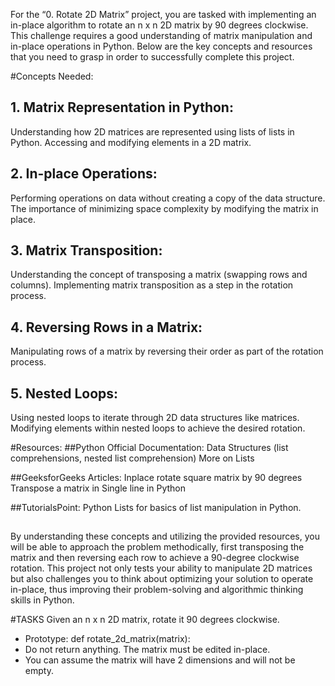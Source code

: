 For the “0. Rotate 2D Matrix” project, you are tasked with implementing an in-place algorithm to rotate an n x n 2D matrix by 90 degrees clockwise. This challenge requires a good understanding of matrix manipulation and in-place operations in Python. Below are the key concepts and resources that you need to grasp in order to successfully complete this project.

#Concepts Needed:
## 1. Matrix Representation in Python:

Understanding how 2D matrices are represented using lists of lists in Python.
Accessing and modifying elements in a 2D matrix.

## 2. In-place Operations:
Performing operations on data without creating a copy of the data structure.
The importance of minimizing space complexity by modifying the matrix in place.

## 3. Matrix Transposition:
Understanding the concept of transposing a matrix (swapping rows and columns).
Implementing matrix transposition as a step in the rotation process.

## 4. Reversing Rows in a Matrix:
Manipulating rows of a matrix by reversing their order as part of the rotation process.

## 5. Nested Loops:
Using nested loops to iterate through 2D data structures like matrices.
Modifying elements within nested loops to achieve the desired rotation.

#Resources:
##Python Official Documentation:
Data Structures (list comprehensions, nested list comprehension)
More on Lists

##GeeksforGeeks Articles:
Inplace rotate square matrix by 90 degrees
Transpose a matrix in Single line in Python

##TutorialsPoint:
Python Lists for basics of list manipulation in Python.

##
By understanding these concepts and utilizing the provided resources, you will be able to approach the problem methodically, first transposing the matrix and then reversing each row to achieve a 90-degree clockwise rotation. This project not only tests your ability to manipulate 2D matrices but also challenges you to think about optimizing your solution to operate in-place, thus improving their problem-solving and algorithmic thinking skills in Python.

#TASKS
Given an n x n 2D matrix, rotate it 90 degrees clockwise.
- Prototype: def rotate_2d_matrix(matrix):
- Do not return anything. The matrix must be edited in-place.
- You can assume the matrix will have 2 dimensions and will not be empty.
